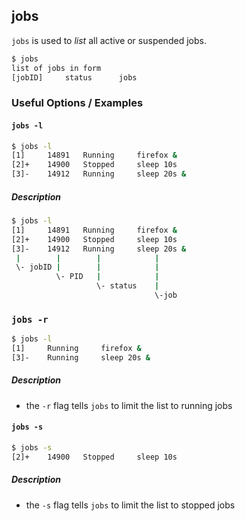 ---
---

jobs
--

`jobs` is used to _list_ all active or suspended jobs.

~~~ bash
$ jobs
list of jobs in form
[jobID]		status		jobs
~~~

<!--more-->

### Useful Options / Examples

#### `jobs -l`
~~~ bash
$ jobs -l
[1]		14891	Running		firefox &
[2]+	14900	Stopped		sleep 10s
[3]-	14912	Running		sleep 20s &
~~~

##### Description
~~~ bash
$ jobs -l
[1]		14891	Running		firefox &
[2]+	14900	Stopped		sleep 10s
[3]-	14912	Running		sleep 20s &
 |        |        |            |
 \- jobID |        |            |
          \- PID   |            |
                   \- status    |
                                \-job
~~~

### `jobs -r`
~~~ bash
$ jobs -l
[1]		Running		firefox &
[3]-	Running		sleep 20s &
~~~

##### Description
 * the `-r` flag tells `jobs` to limit the list to running jobs

#### `jobs -s`
~~~ bash
$ jobs -s
[2]+	14900	Stopped		sleep 10s
~~~

##### Description
 * the `-s` flag tells `jobs` to limit the list to stopped jobs
